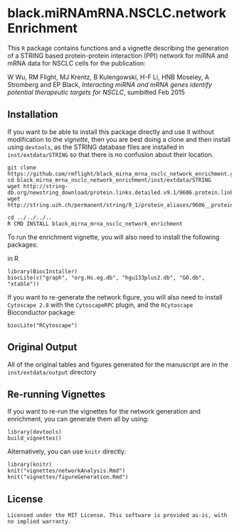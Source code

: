 # black.miRNAmRNA.NSCLC.networkEnrichment

This `R` package contains functions and a vignette describing the generation of a STRING based protein-protein interaction (PPI) network for miRNA and mRNA data for NSCLC cells for the publication:

W Wu, RM Flight, MJ Krentz, B Kulengowski, H-F Li, HNB Moseley, A Stromberg and EP Black, *Interacting miRNA and mRNA genes identify potential therapeutic targets for NSCLC*, sumbitted Feb 2015

## Installation

If you want to be able to install this package directly and use it without modification to the *vignette*, then you are best doing a clone and then install using `devtools`, as the STRING database files are installed in `inst/extdata/STRING` so that there is no confusion about their location.

```
git clone https://github.com/rmflight/black_mirna_mrna_nsclc_network_enrichment.git
cd black_mirna_mrna_nsclc_network_enrichment/inst/extdata/STRING
wget http://string-db.org/newstring_download/protein.links.detailed.v9.1/9606.protein.links.detailed.v9.1.txt.gz
wget http://string.uzh.ch/permanent/string/9_1/protein_aliases/9606__protein_aliases_tf.tsv.gz

cd ../../../..
R CMD INSTALL black_mirna_mrna_nsclc_network_enrichment
```

To run the enrichment vignette, you will also need to install the following packages:

in R

```
library(BiocInstaller)
biocLite(c("graph", "org.Hs.eg.db", "hgu133plus2.db", "GO.db", "xtable"))
```

If you want to re-generate the network figure, you will also need to install `Cytoscape 2.8` with the `CytoscapeRPC` plugin, and the `RCytoscape` Bioconductor package:

```
biocLite("RCytoscape")
```

## Original Output

All of the original tables and figures generated for the manuscript are in the `inst/extdata/output` directory

## Re-running Vignettes

If you want to re-run the vignettes for the network generation and enrichment, you can generate them all by using:

```
library(devtools)
build_vignettes()
```

Alternatively, you can use `knitr` directly:

```
library(knitr)
knit("vignettes/networkAnalysis.Rmd")
knit("vignettes/figureGeneration.Rmd")
```

## License

```
Licensed under the MIT License. This software is provided as-is, with no implied warranty.
```



